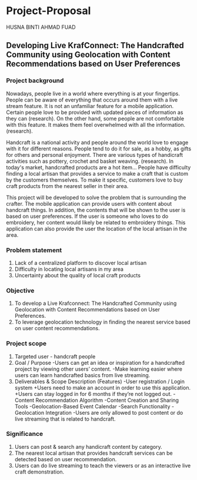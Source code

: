 # Project-Proposal
HUSNA BINTI AHMAD FUAD

## Developing Live KrafConnect: The Handcrafted Community using Geolocation with Content Recommendations based on User Preferences

### Project background

Nowadays, people live in a world where everything is at your fingertips. People can be aware of everything that occurs around them with a live stream feature. It is not an unfamiliar feature for a mobile application. Certain people love to be provided with updated pieces of information as they can (research). On the other hand, some people are not comfortable with this feature. It makes them feel overwhelmed with all the information. (research). 

Handcraft is a national activity and people around the world love to engage with it for different reasons. People tend to do it for sale, as a hobby, as gifts for others and personal enjoyment. There are various types of handicraft activities such as pottery, crochet and basket weaving. (research). In today's market, handcrafted products are a hot item… People have difficulty finding a local artisan that provides a service to make a craft that is custom by the customers themselves. To make it specific, customers love to buy craft products from the nearest seller in their area. 

This project will be developed to solve the problem that is surrounding the crafter. The mobile application can provide users with content about handcraft things. In addition, the contents that will be shown to the user is based on user preferences. If the user is someone who loves to do embroidery, her content would likely be related to embroidery things. This application can also provide the user the location of the local artisan in the area. 


	

### Problem statement

1. Lack of a centralized platform to discover local artisan
2. Difficulty in locating local artisans in my area
3. Uncertainty about the quality of local craft products

### Objective
1. To develop a Live Krafconnect: The Handcrafted Community using Geolocation with Content Recommendations based on User Preferences.
2. To leverage geolocation technology in finding the nearest service based on user content recommendations.

### Project scope
1. Targeted user - handcraft people
2. Goal / Purpose
  -Users can get an idea or inspiration for a handcrafted project by viewing other users’ content.
  -Make learning easier where users can learn handcrafted basics from live streaming. 
3. Deliverables & Scope Description (Features)
  -User registration / Login system
    +Users need to make an account in order to use this application.
    +Users can stay logged in for 6 months if they’re not logged out.
  -Content Recommendation Algorithm
  -Content Creation and Sharing Tools
  -Geolocation-Based Event Calendar
  -Search Functionality
  -Geolocation Integration
  -Users are only allowed to post content or do live streaming that is related to handcraft.

### Significance 
1. Users can post & search any handicraft content by category.
2. The nearest local artisan that provides handcraft services can be detected based on user recommendation.
3. Users can do live streaming to teach the viewers or as an interactive live craft demonstration.


